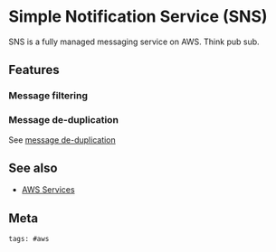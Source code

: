 # Simple Notification Service (SNS)

SNS is a fully managed messaging service on AWS. Think pub sub.

## Features

### Message filtering

### Message de-duplication

See [message de-duplication](../405)

## See also

- [AWS Services](../391)

## Meta

    tags: #aws